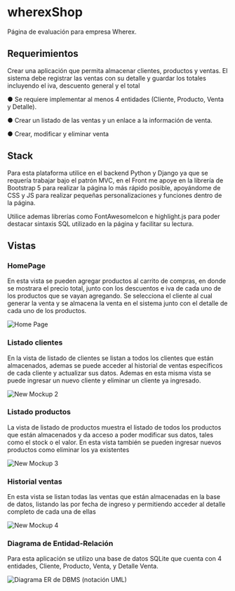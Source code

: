 # wherexShop
Página de evaluación para empresa Wherex.

## Requerimientos

Crear una aplicación que permita almacenar clientes, productos y ventas. El sistema debe registrar las ventas con su detalle y guardar los totales incluyendo el iva, descuento general y el total

  ● Se requiere implementar al menos 4 entidades (Cliente, Producto, Venta y Detalle).

  ● Crear un listado de las ventas y un enlace a la información de venta.

  ● Crear, modificar y eliminar venta
  
  
## Stack

Para esta plataforma utilice en el backend Python y Django ya que se requería trabajar bajo el patrón MVC, en el Front me apoye en la librería de Bootstrap 5 para realizar la página lo más rápido posible, apoyándome de CSS y JS para realizar pequeñas personalizaciones y funciones dentro de la página.

Utilice ademas librerías como FontAwesomeIcon e highlight.js para poder destacar sintaxis SQL utilizado en la página y facilitar su lectura.


## Vistas

### HomePage

En esta vista se pueden agregar productos al carrito de compras, en donde se mostrara el precio total, junto con los descuentos e iva de cada uno de los productos que se vayan agregando. Se selecciona el cliente al cual generar la venta y se almacena la venta en el sistema junto con el detalle de cada uno de los productos.

![Home Page](https://user-images.githubusercontent.com/43582318/118384147-d027e580-b5d1-11eb-88e6-f1827189201e.png)


### Listado clientes

En la vista de listado de clientes se listan a todos los clientes que están almacenados, ademas se puede acceder al historial de ventas específicos de cada cliente y actualizar sus datos. Ademas en esta misma vista se puede ingresar un nuevo cliente y eliminar un cliente ya ingresado.

![New Mockup 2](https://user-images.githubusercontent.com/43582318/118384149-d0c07c00-b5d1-11eb-8e63-6c00925669a5.png)


### Listado productos

La vista de listado de productos muestra el listado de todos los productos que están almacenados y da acceso a poder modificar sus datos, tales como el stock o el valor. En esta vista también se pueden ingresar nuevos productos como eliminar los ya existentes

![New Mockup 3](https://user-images.githubusercontent.com/43582318/118384150-d1591280-b5d1-11eb-9a0f-a83a90568b2c.png)


### Historial ventas

En esta vista se listan todas las ventas que están almacenadas en la base de datos, listando las por fecha de ingreso y permitiendo acceder al detalle completo de cada una de ellas

![New Mockup 4](https://user-images.githubusercontent.com/43582318/118384151-d1591280-b5d1-11eb-9a15-771d7447a937.png)


### Diagrama de Entidad-Relación

Para esta aplicación se utilizo una base de datos SQLite que cuenta con 4 entidades, Cliente, Producto, Venta, y Detalle Venta.

![Diagrama ER de DBMS (notación UML)](https://user-images.githubusercontent.com/43582318/118384597-3d894580-b5d5-11eb-85aa-9b38b20e7819.jpeg)

